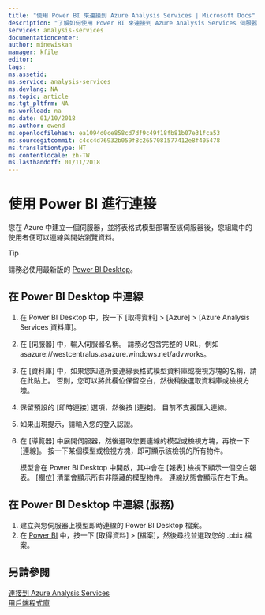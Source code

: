 ```yaml
---
title: "使用 Power BI 來連接到 Azure Analysis Services | Microsoft Docs"
description: "了解如何使用 Power BI 來連接到 Azure Analysis Services 伺服器。"
services: analysis-services
documentationcenter: 
author: minewiskan
manager: kfile
editor: 
tags: 
ms.assetid: 
ms.service: analysis-services
ms.devlang: NA
ms.topic: article
ms.tgt_pltfrm: NA
ms.workload: na
ms.date: 01/10/2018
ms.author: owend
ms.openlocfilehash: ea1094d0ce858cd7df9c49f18fb81b07e31fca53
ms.sourcegitcommit: c4cc4d76932b059f8c2657081577412e8f405478
ms.translationtype: HT
ms.contentlocale: zh-TW
ms.lasthandoff: 01/11/2018
---
```

# <a name="connect-with-power-bi"></a>使用 Power BI 進行連接

您在 Azure 中建立一個伺服器，並將表格式模型部署至該伺服器後，您組織中的使用者便可以連線與開始瀏覽資料。 

> [!TIP]
> 請務必使用最新版的 [Power BI Desktop](https://powerbi.microsoft.com/desktop/)。
> 
> 
  
## <a name="connect-in-power-bi-desktop"></a>在 Power BI Desktop 中連線

1. 在 Power BI Desktop 中，按一下 [取得資料] > [Azure] > [Azure Analysis Services 資料庫]。

2. 在 [伺服器] 中，輸入伺服器名稱。 請務必包含完整的 URL，例如 asazure://westcentralus.asazure.windows.net/advworks。

3. 在 [資料庫] 中，如果您知道所要連線表格式模型資料庫或檢視方塊的名稱，請在此貼上。 否則，您可以將此欄位保留空白，然後稍後選取資料庫或檢視方塊。

4. 保留預設的 [即時連接] 選項，然後按 [連接]。 目前不支援匯入連線。

5. 如果出現提示，請輸入您的登入認證。 

6. 在 [導覽器] 中展開伺服器，然後選取您要連線的模型或檢視方塊，再按一下 [連線]。 按一下某個模型或檢視方塊，即可顯示該檢視的所有物件。

    模型會在 Power BI Desktop 中開啟，其中會在 [報表] 檢視下顯示一個空白報表。 [欄位] 清單會顯示所有非隱藏的模型物件。 連線狀態會顯示在右下角。

## <a name="connect-in-power-bi-service"></a>在 Power BI Desktop 中連線 (服務)

1. 建立與您伺服器上模型即時連線的 Power BI Desktop 檔案。
2. 在 [Power BI](https://powerbi.microsoft.com) 中，按一下 [取得資料] > [檔案]，然後尋找並選取您的 .pbix 檔案。



## <a name="see-also"></a>另請參閱
[連接到 Azure Analysis Services](analysis-services-connect.md)   
[用戶端程式庫](analysis-services-data-providers.md)

